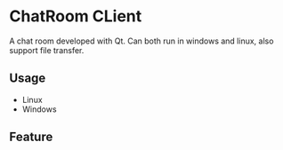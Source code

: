 # ChatRoom CLient
A chat room developed with Qt. Can both run in windows and linux, also support file transfer.
  
## Usage
- Linux
- Windows
  
## Feature  


